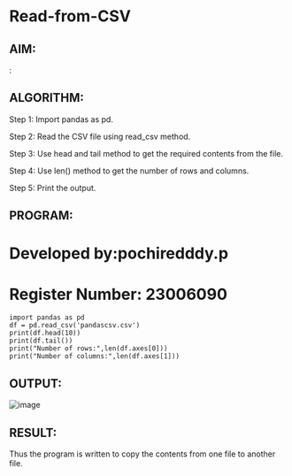 # Read-from-CSV

## AIM:
:

## ALGORITHM:
Step 1: Import pandas as pd.

Step 2: Read the CSV file using read_csv method.

Step 3: Use head and tail method to get the required contents from the file.

Step 4: Use len() method to get the number of rows and columns.

Step 5: Print the output.

## PROGRAM:
# Developed by:pochiredddy.p
# Register Number: 23006090
```
import pandas as pd
df = pd.read_csv('pandascsv.csv')
print(df.head(10))
print(df.tail())
print("Number of rows:",len(df.axes[0]))
print("Number of columns:",len(df.axes[1]))
```
## OUTPUT:
![image](https://github.com/pochireddyp/Read-from-CSV/assets/150232043/a6508c7b-fc6b-4e8c-9602-b2ec6c8b6bbb)

## RESULT:
Thus the program is written to copy the contents from one file to another file.
